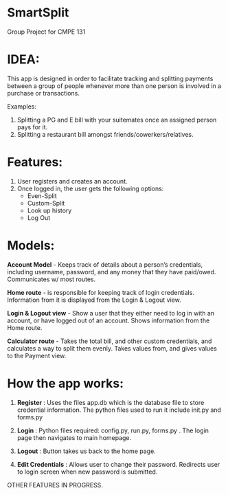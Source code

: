 # SmartSplit
Group Project for CMPE 131

# IDEA:
This app is designed in order to facilitate tracking and splitting payments between a group of people whenever more than one person is involved in a purchase or transactions. 

Examples:
1. Splitting a PG and E bill with your suitemates once an assigned person pays for it.
2. Splitting a restaurant bill amongst friends/cowerkers/relatives.

# Features:

1. User registers and creates an account.
2. Once logged in, the user gets the following options:
    * Even-Split
    * Custom-Split
    * Look up history
    * Log Out
    
# Models:    
    
   **Account Model** - Keeps track of details about a person’s credentials, including username, password, and any money that they     have paid/owed.  Communicates w/ most routes. 
   
  **Home route** - is responsible for keeping track of login credentials.  Information from it is displayed from the Login &     Logout view. 
  
  **Login & Logout view** - Show a user that they either need to log in with an account, or have logged out of an account.  Shows information from the Home route.
  
  **Calculator route** - Takes the total bill, and other custom credentials,  and calculates a way to split them evenly.  Takes values from, and gives values to the Payment view.
    
    
    
# How the app works:

1. **Register** : Uses the files app.db which is the database file to store credential information. The python files used to run it include init.py and forms.py 

2. **Login** : Python files required: config.py, run.py, forms.py . The login page then navigates to main homepage.

3. **Logout** : Button takes us back to the home page. 

4. **Edit Credentials** : Allows user to change their password. Redirects user to login screen when new password is submitted.

OTHER FEATURES IN PROGRESS.


    

    












 
